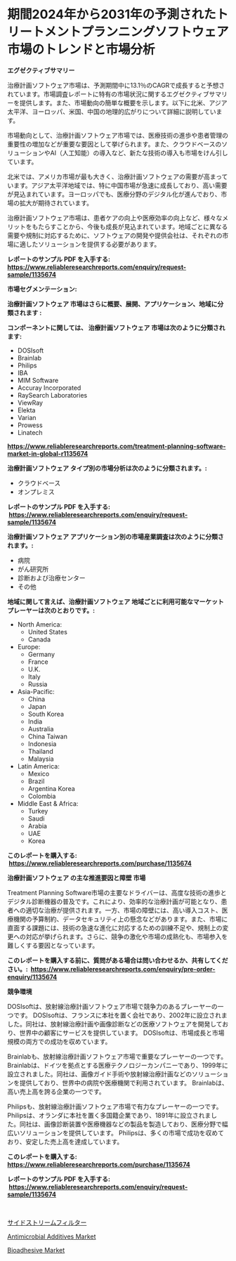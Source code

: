 <p><h1>期間2024年から2031年の予測されたトリートメントプランニングソフトウェア市場のトレンドと市場分析</h1></p><p><strong>エグゼクティブサマリー</strong></p>
<p><p>治療計画ソフトウェア市場は、予測期間中に13.1％のCAGRで成長すると予想されています。市場調査レポートに特有の市場状況に関するエグゼクティブサマリーを提供します。また、市場動向の簡単な概要を示します。以下に北米、アジア太平洋、ヨーロッパ、米国、中国の地理的広がりについて詳細に説明しています。</p><p>市場動向として、治療計画ソフトウェア市場では、医療技術の進歩や患者管理の重要性の増加などが重要な要因として挙げられます。また、クラウドベースのソリューションやAI（人工知能）の導入など、新たな技術の導入も市場をけん引しています。</p><p>北米では、アメリカ市場が最も大きく、治療計画ソフトウェアの需要が高まっています。アジア太平洋地域では、特に中国市場が急速に成長しており、高い需要が見込まれています。ヨーロッパでも、医療分野のデジタル化が進んでおり、市場の拡大が期待されています。</p><p>治療計画ソフトウェア市場は、患者ケアの向上や医療効率の向上など、様々なメリットをもたらすことから、今後も成長が見込まれています。地域ごとに異なる需要や規制に対応するために、ソフトウェアの開発や提供会社は、それぞれの市場に適したソリューションを提供する必要があります。</p></p>
<p><strong>レポートのサンプル PDF を入手する: <a href="https://www.reliableresearchreports.com/enquiry/request-sample/1135674">https://www.reliableresearchreports.com/enquiry/request-sample/1135674</a></strong></p>
<p><strong>市場セグメンテーション:</strong></p>
<p><strong> 治療計画ソフトウェア 市場はさらに概要、展開、アプリケーション、地域に分類されます :</strong></p>
<p><strong>コンポーネントに関しては、 治療計画ソフトウェア 市場は次のように分類されます: &nbsp;</strong></p>
<p><ul><li>DOSIsoft</li><li>Brainlab</li><li>Philips</li><li>IBA</li><li>MIM Software</li><li>Accuray Incorporated</li><li>RaySearch Laboratories</li><li>ViewRay</li><li>Elekta</li><li>Varian</li><li>Prowess</li><li>Linatech</li></ul></p>
<p><strong><a href="https://www.reliableresearchreports.com/treatment-planning-software-market-in-global-r1135674">https://www.reliableresearchreports.com/treatment-planning-software-market-in-global-r1135674</a></strong></p>
<p><strong> 治療計画ソフトウェア タイプ別の市場分析は次のように分類されます。:</strong></p>
<p><ul><li>クラウドベース</li><li>オンプレミス</li></ul></p>
<p><strong>レポートのサンプル PDF を入手する: &nbsp;<a href="https://www.reliableresearchreports.com/enquiry/request-sample/1135674">https://www.reliableresearchreports.com/enquiry/request-sample/1135674</a></strong></p>
<p><strong> 治療計画ソフトウェア アプリケーション別の市場産業調査は次のように分類されます。:</strong></p>
<p><ul><li>病院</li><li>がん研究所</li><li>診断および治療センター</li><li>その他</li></ul></p>
<p><strong>地域に関して言えば、治療計画ソフトウェア 地域ごとに利用可能なマーケットプレーヤーは次のとおりです。:</strong></p>
<p><ul>
    <li>
        North America:
        <ul>
            <li>United States</li>
            <li>Canada</li>
        </ul>
    </li>
    <li>
        Europe:
        <ul>
            <li>Germany</li>
            <li>France</li>
            <li>U.K.</li>
            <li>Italy</li>
            <li>Russia</li>
        </ul>
    </li>
    <li>
        Asia-Pacific:
        <ul>
            <li>China</li>
            <li>Japan</li>
            <li>South Korea</li>
            <li>India</li>
            <li>Australia</li>
            <li>China Taiwan</li>
            <li>Indonesia</li>
            <li>Thailand</li>
            <li>Malaysia</li>
        </ul>
    </li>
    <li>
        Latin America:
        <ul>
            <li>Mexico</li>
            <li>Brazil</li>
            <li>Argentina Korea</li>
            <li>Colombia</li>
        </ul>
    </li>
    <li>
        Middle East & Africa:
        <ul>
            <li>Turkey</li>
            <li>Saudi</li>
            <li>Arabia</li>
            <li>UAE</li>
            <li>Korea</li>
        </ul>
    </li>
    </ul></p>
<p><strong>このレポートを購入する: &nbsp;<a href="https://www.reliableresearchreports.com/purchase/1135674">https://www.reliableresearchreports.com/purchase/1135674</a></strong></p>
<p><strong>治療計画ソフトウェア の主な推進要因と障壁 市場</strong></p>
<p><p>Treatment Planning Software市場の主要なドライバーは、高度な技術の進歩とデジタル診断機器の普及です。これにより、効率的な治療計画が可能となり、患者への適切な治療が提供されます。一方、市場の障壁には、高い導入コスト、医療機関の予算制約、データセキュリティ上の懸念などがあります。また、市場に直面する課題には、技術の急速な進化に対応するための訓練不足や、規制上の変更への対応が挙げられます。さらに、競争の激化や市場の成熟化も、市場参入を難しくする要因となっています。</p></p>
<p><strong>このレポートを購入する前に、質問がある場合は問い合わせるか、共有してください。:&nbsp; <a href="https://www.reliableresearchreports.com/enquiry/pre-order-enquiry/1135674">https://www.reliableresearchreports.com/enquiry/pre-order-enquiry/1135674</a></strong></p>
<p><strong>競争環境</strong></p>
<p><p>DOSIsoftは、放射線治療計画ソフトウェア市場で競争力のあるプレーヤーの一つです。 DOSIsoftは、フランスに本社を置く会社であり、2002年に設立されました。同社は、放射線治療計画や画像診断などの医療ソフトウェアを開発しており、世界中の顧客にサービスを提供しています。 DOSIsoftは、市場成長と市場規模の両方での成功を収めています。</p><p>Brainlabも、放射線治療計画ソフトウェア市場で重要なプレーヤーの一つです。 Brainlabは、ドイツを拠点とする医療テクノロジーカンパニーであり、1999年に設立されました。同社は、画像ガイド手術や放射線治療計画などのソリューションを提供しており、世界中の病院や医療機関で利用されています。 Brainlabは、高い売上高を誇る企業の一つです。</p><p>Philipsも、放射線治療計画ソフトウェア市場で有力なプレーヤーの一つです。 Philipsは、オランダに本社を置く多国籍企業であり、1891年に設立されました。同社は、画像診断装置や医療機器などの製品を製造しており、医療分野で幅広いソリューションを提供しています。 Philipsは、多くの市場で成功を収めており、安定した売上高を達成しています。</p></p>
<p><strong>このレポートを購入する: &nbsp; <a href="https://www.reliableresearchreports.com/purchase/1135674">https://www.reliableresearchreports.com/purchase/1135674</a></strong></p>
<p><strong>レポートのサンプル PDF を入手する: &nbsp;<a href="https://www.reliableresearchreports.com/enquiry/request-sample/1135674">https://www.reliableresearchreports.com/enquiry/request-sample/1135674</a></strong><strong></strong></p>
<p>&nbsp;</p>
<p><p><a href="https://github.com/oafhukehf4709715/Market-Research-Report-List-1/blob/main/166130026626.md">サイドストリームフィルター</a></p><p><a href="https://www.linkedin.com/pulse/antimicrobial-additives-market-comprehensive-report-its-share-vpztc?trackingId=LDSeuxFfmp%2B2bGdFz2hOcQ%3D%3D">Antimicrobial Additives Market</a></p><p><a href="https://www.linkedin.com/pulse/bioadhesive-market-growth-trends-covid-19-impact-forecasts-aoiwc?trackingId=vG%2B3YOMSfiOx6eRL10x2Ng%3D%3D">Bioadhesive Market</a></p></p>